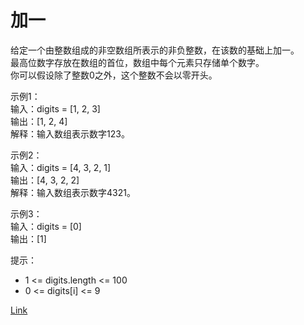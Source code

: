 <h1>加一</h1>

给定一个由整数组成的非空数组所表示的非负整数，在该数的基础上加一。</br>
最高位数字存放在数组的首位，数组中每个元素只存储单个数字。</br>
你可以假设除了整数0之外，这个整数不会以零开头。</br>

示例1：</br>
输入：digits = [1, 2, 3]</br>
输出：[1, 2, 4]</br>
解释：输入数组表示数字123。</br>

示例2：</br>
输入：digits = [4, 3, 2, 1]</br>
输出：[4, 3, 2, 2]</br>
解释：输入数组表示数字4321。</br>

示例3：</br>
输入：digits = [0]</br>
输出：[1]</br>

提示：
- 1 <= digits.length <= 100
- 0 <= digits[i] <= 9

[Link](https://leetcode-cn.com/problems/plus-one/)